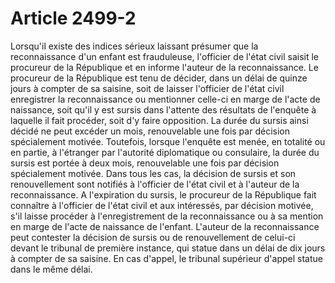 # Article 2499-2

Lorsqu'il existe des indices sérieux laissant présumer que la reconnaissance d'un enfant est frauduleuse, l'officier de l'état civil saisit le procureur de la République et en informe l'auteur de la reconnaissance.   Le procureur de la République est tenu de décider, dans un délai de quinze jours à compter de sa saisine, soit de laisser l'officier de l'état civil enregistrer la reconnaissance ou mentionner celle-ci en marge de l'acte de naissance, soit qu'il y est sursis dans l'attente des résultats de l'enquête à laquelle il fait procéder, soit d'y faire opposition.   La durée du sursis ainsi décidé ne peut excéder un mois, renouvelable une fois par décision spécialement motivée. Toutefois, lorsque l'enquête est menée, en totalité ou en partie, à l'étranger par l'autorité diplomatique ou consulaire, la durée du sursis est portée à deux mois, renouvelable une fois par décision spécialement motivée. Dans tous les cas, la décision de sursis et son renouvellement sont notifiés à l'officier de l'état civil et à l'auteur de la reconnaissance.   A l'expiration du sursis, le procureur de la République fait connaître à l'officier de l'état civil et aux intéressés, par décision motivée, s'il laisse procéder à l'enregistrement de la reconnaissance ou à sa mention en marge de l'acte de naissance de l'enfant.   L'auteur de la reconnaissance peut contester la décision de sursis ou de renouvellement de celui-ci devant le tribunal de première instance, qui statue dans un délai de dix jours à compter de sa saisine. En cas d'appel, le tribunal supérieur d'appel statue dans le même délai.